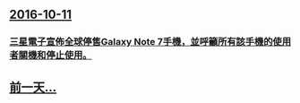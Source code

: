 ## [2016-10-11](/zh/news/2016/10/11/index.md)

### [三星電子宣佈全球停售Galaxy Note 7手機，並呼籲所有該手機的使用者關機和停止使用。 ](/zh/news/2016/10/11/三星電子宣佈全球停售Galaxy-Note-7手機-並呼籲所有該手機的使用者關機和停止使用.md)
## [前一天...](/zh/news/2016/10/10/index.md)

